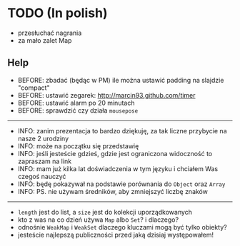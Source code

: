 # TODO (In polish)

* przesłuchać nagrania
* za mało zalet Map

## Help

* BEFORE: zbadać (będąc w PM) ile można ustawić padding na slajdzie "compact"
* BEFORE: ustawić zegarek: http://marcin93.github.com/timer
* BEFORE: ustawić alarm po 20 minutach
* BEFORE: sprawdzić czy działa `mousepose`

---

* INFO: zanim prezentacja to bardzo dziękuję, za tak liczne przybycie na nasze 2 urodziny
* INFO: może na początku się przedstawię
* INFO: jeśli jesteście gdzieś, gdzie jest ograniczona widoczność to zapraszam na link
* INFO: mam już kilka lat doświadczenia w tym języku i chciałem Was czegoś nauczyć
* INFO: będę pokazywał na podstawie porównania do `Object` oraz `Array`
* INFO: PS. nie używam średników, aby zmniejszyć liczbę znaków

---

* `length` jest do list, a `size` jest do kolekcji uporządkowanych
* kto z was na co dzień używa `Map` albo `Set`? i dlaczego?
* odnośnie `WeakMap` i `WeakSet` dlaczego kluczami mogą być tylko obiekty?
* jesteście najlepszą publiczności przed jaką dzisiaj występowałem!
